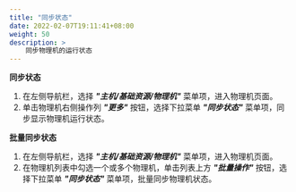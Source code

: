```yaml
---
title: "同步状态"
date: 2022-02-07T19:11:41+08:00
weight: 50
description: >
    同步物理机的运行状态
---
```


**同步状态**

1. 在左侧导航栏，选择 **_"主机/基础资源/物理机"_** 菜单项，进入物理机页面。
2. 单击物理机右侧操作列 **_"更多"_** 按钮，选择下拉菜单 **_"同步状态"_** 菜单项，同步显示物理机运行状态。


**批量同步状态**

1. 在左侧导航栏，选择 **_"主机/基础资源/物理机"_** 菜单项，进入物理机页面。
2. 在物理机列表中勾选一个或多个物理机，单击列表上方 **_"批量操作"_** 按钮，选择下拉菜单 **_"同步状态"_** 菜单项，批量同步物理机状态。